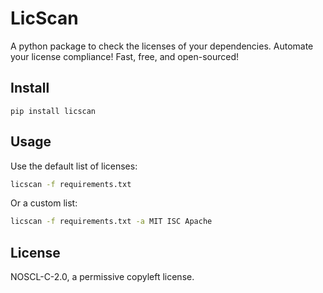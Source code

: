 # LicScan

A python package to check the licenses of your dependencies. Automate your license compliance! Fast, free, and open-sourced!

## Install

```
pip install licscan
```

## Usage

Use the default list of licenses:

```bash
licscan -f requirements.txt
```

Or a custom list:

```bash
licscan -f requirements.txt -a MIT ISC Apache
```

## License

NOSCL-C-2.0, a permissive copyleft license.